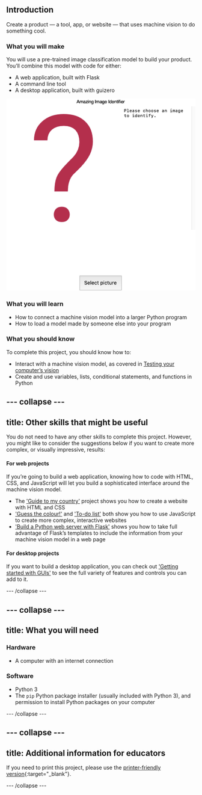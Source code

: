 ## Introduction

Create a product — a tool, app, or website — that uses machine vision to do something cool.


### What you will make
You will use a pre-trained image classification model to build your product. You’ll combine this model with code for either:
 + A web application, built with Flask
 + A command line tool
 + A desktop application, built with guizero

![A large question mark with the title, 'Amazing Image Identifier'. To the right of the question mark is the text, 'Please choose an image to identify.' Below the question is a button that says 'Select picture'. ](images/initial_application.png)

### What you will learn
 + How to connect a machine vision model into a larger Python program
 + How to load a model made by someone else into your program

### What you should know
To complete this project, you should know how to:
 + Interact with a machine vision model, as covered in [Testing your computer’s vision](https://projects.raspberrypi.org/en/projects/testing-your-computers-vision)
 + Create and use variables, lists, conditional statements, and functions in Python


--- collapse ---
---
title: Other skills that might be useful
---


You do not need to have any other skills to complete this project. However, you might like to consider the suggestions below if you want to create more complex, or visually impressive, results:
#### For web projects
If you’re going to build a web application, knowing how to code with HTML, CSS, and JavaScript will let you build a sophisticated interface around the machine vision model. 
 + The ['Guide to my country'](https://projects.raspberrypi.org/en/projects/cd-beginner-html-css-sushi) project shows you how to create a website with HTML and CSS
 + ['Guess the colour!'](https://projects.raspberrypi.org/en/projects/cd-beginner-javascript-sushi) and ['To-do list'](https://projects.raspberrypi.org/en/projects/cd-intermediate-javascript-sushi) both show you how to use JavaScript to create more complex, interactive websites
 + ['Build a Python web server with Flask'](https://projects.raspberrypi.org/en/projects/python-web-server-with-flask) shows you how to take full advantage of Flask’s templates to include the information from your machine vision model in a web page

#### For desktop projects
If you want to build a desktop application, you can check out ['Getting started with GUIs'](https://projects.raspberrypi.org/en/projects/getting-started-with-guis) to see the full variety of features and controls you can add to it.

--- /collapse ---

--- collapse ---
---
title: What you will need
---
### Hardware

+ A computer with an internet connection

### Software

+ Python 3
+ The `pip` Python package installer (usually included with Python 3), and permission to install Python packages on your computer

--- /collapse ---

--- collapse ---
---
title: Additional information for educators
---

If you need to print this project, please use the [printer-friendly version](https://projects.raspberrypi.org/en/projects/amazing-image-identifier/print){:target="_blank"}.

--- /collapse ---
